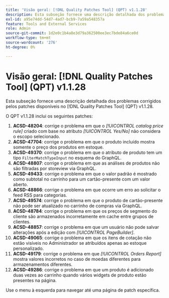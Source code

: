 ```yaml
---
title: 'Visão geral: [!DNL Quality Patches Tool] (QPT) v1.1.28'
description: Esta subseção fornece uma descrição detalhada dos problemas corrigidos pelos patches disponíveis no  [!DNL Quality Patches Tool] (QPT) v1.1.28.
exl-id: a95e74dd-54d7-4ad7-bcb9-7a59a548357a
feature: Tools and External Services
role: Admin
source-git-commit: 1d2e0c1b4a8e3d79a362500ee3ec7bde84a6ce0d
workflow-type: tm+mt
source-wordcount: '276'
ht-degree: 0%

---
```


# Visão geral: [!DNL Quality Patches Tool] (QPT) v1.1.28

Esta subseção fornece uma descrição detalhada dos problemas corrigidos pelos patches disponíveis no [!DNL Quality Patches Tool] (QPT) v1.1.28.

O QPT v1.1.28 inclui os seguintes patches:

1. **ACSD-48204**: corrige o problema em que o *[!UICONTROL catalog price rule]* criado com base no atributo *[!UICONTROL Yes/No]* não considera o escopo selecionado.
1. **ACSD-47704**: corrige o problema em que o produto incluído mostra somente o preço dos produtos em estoque.
1. **ACSD-49370**: corrige o problema em que o atributo de produto tem um tipo `FilterMatchTypeInput` no esquema do GraphQL.
1. **ACSD-48807**: corrige o problema em que as análises de produtos não são filtradas por storeview via GraphQL.
1. **ACSD-49433**: corrige o problema em que o valor padrão é mostrado como subtotal no carrinho para um cartão-presente com um valor aberto.
1. **ACSD-48866**: corrige o problema em que ocorre um erro ao solicitar o feed RSS para categorias.
1. **ACSD-49574**: corrige o problema em que o produto de cartão-presente não pode ser atualizado no carrinho de compras via GraphQL.
1. **ACSD-48784**: corrige o problema em que os preços de segmento do cliente são armazenados incorretamente em cache entre grupos de clientes.
1. **ACSD-48857**: corrige o problema em que um usuário não pode salvar alterações após a edição com *[!UICONTROL PageBuilder]*.
1. **ACSD-49065**: corrige o problema em que os itens de cotação não estão visíveis no Administrador se atribuídos apenas ao estoque personalizado.
1. **ACSD-49179**: corrige o problema em que *[!UICONTROL Orders Report]* mostra valores incorretos no caso de moedas diferentes para armazenamentos diferentes.
1. **ACSD-49286**: corrige o problema em que um produto é adicionado duas vezes ao carrinho quando vários widgets de produto estão presentes na página.

Use o menu à esquerda para navegar até uma página de patch específica.
